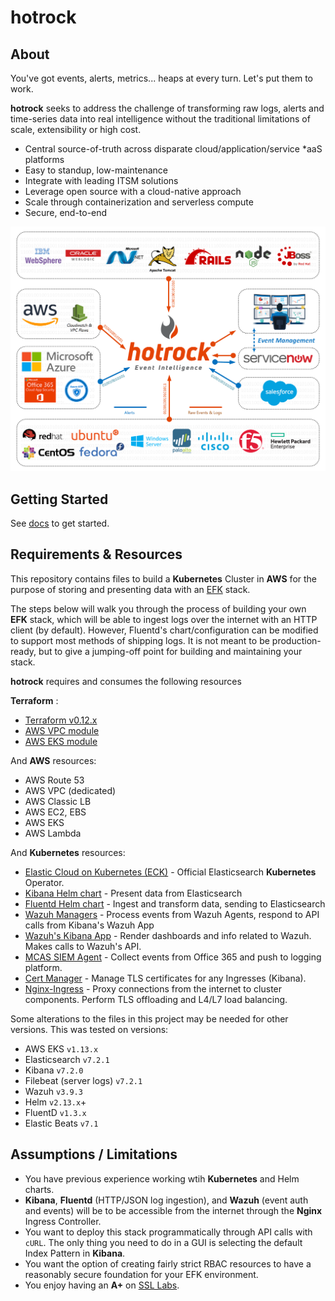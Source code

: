 # hotrock

## About

You've got events, alerts, metrics... heaps at every turn.  Let's put them to work.

**hotrock** seeks to address the challenge of transforming raw logs, alerts and time-series data into real intelligence without the traditional limitations of scale, extensibility or high cost.

+ Central source-of-truth across disparate cloud/application/service *aaS platforms
+ Easy to standup, low-maintenance
+ Integrate with leading ITSM solutions
+ Leverage open source with a cloud-native approach
+ Scale through containerization and serverless compute
+ Secure, end-to-end

![Overview](/hotrock-overview.png)

## Getting Started

See [docs](docs) to get started.

## Requirements & Resources

This repository contains files to build a **Kubernetes** Cluster in **AWS** for the purpose of storing and presenting data with an [EFK]() stack.

The steps below will walk you through the process of building your own **EFK** stack, which will be able to ingest logs over the internet with an HTTP client (by default). However, Fluentd's chart/configuration can be modified to support most methods of shipping logs. It is not meant to be production-ready, but to give a jumping-off point for building and maintaining your stack.

**hotrock** requires and consumes the following resources

**Terraform** :

+ [Terraform v0.12.x](https://releases.hashicorp.com/terraform)
+ [AWS VPC module](https://github.com/terraform-aws-modules/terraform-aws-vpc)
+ [AWS EKS module](https://github.com/terraform-aws-modules/terraform-aws-eks)

And **AWS** resources:

+ AWS Route 53
+ AWS VPC (dedicated)
+ AWS Classic LB
+ AWS EC2, EBS
+ AWS EKS
+ AWS Lambda

And **Kubernetes** resources:

+ [Elastic Cloud on Kubernetes (ECK)](https://github.com/elastic/cloud-on-k8s) - Official Elasticsearch **Kubernetes** Operator.
+ [Kibana Helm chart](https://github.com/helm/charts/tree/master/stable/kibana) - Present data from Elasticsearch
+ [Fluentd Helm chart](https://github.com/helm/charts/tree/master/stable/fluentd) - Ingest and transform data, sending to Elasticsearch
+ [Wazuh Managers](https://github.com/technology-spa/HOTROCK/charts/wazuh) - Process events from Wazuh Agents, respond to API calls from Kibana's Wazuh App
+ [Wazuh's Kibana App](https://github.com/wazuh/wazuh-kibana-app) - Render dashboards and info related to Wazuh. Makes calls to Wazuh's API.
+ [MCAS SIEM Agent](https://docs.microsoft.com/en-us/office365/securitycompliance/integrate-your-siem-server-with-office-365-cas) - Collect events from Office 365 and push to logging platform.
+ [Cert Manager](https://github.com/helm/charts/tree/master/stable/cert-manager) - Manage TLS certificates for any Ingresses (Kibana).
+ [Nginx-Ingress](https://github.com/helm/charts/tree/master/stable/nginx-ingress) - Proxy connections from the internet to cluster components. Perform TLS offloading and L4/L7 load balancing.

Some alterations to the files in this project may be needed for other versions. This was tested on versions:

+ AWS EKS `v1.13.x`
+ Elasticsearch `v7.2.1`
+ Kibana `v7.2.0`
+ Filebeat (server logs) `v7.2.1`
+ Wazuh `v3.9.3`
+ Helm `v2.13.x`+
+ FluentD `v1.3.x`
+ Elastic Beats `v7.1`

## Assumptions / Limitations

+ You have previous experience working wtih **Kubernetes** and Helm charts.
+ **Kibana**, **Fluentd** (HTTP/JSON log ingestion), and **Wazuh** (event auth and events) will be to be accessible from the internet through the **Nginx** Ingress Controller.
+ You want to deploy this stack programmatically through API calls with `cURL`. The only thing you need to do in a GUI is selecting the default Index Pattern in **Kibana**.
+ You want the option of creating fairly strict RBAC resources to have a reasonably secure foundation for your EFK environment.
+ You enjoy having an **A+** on [SSL Labs](https://www.ssllabs.com/).
